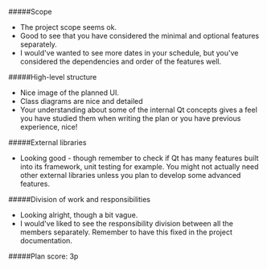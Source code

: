 
#####Scope
 * The project scope seems ok.
 * Good to see that you have considered the minimal and optional features separately.
 * I would've wanted to see more dates in your schedule, but you've considered the dependencies and order of the features well.

#####High-level structure
 * Nice image of the planned UI.
 * Class diagrams are nice and detailed
 * Your understanding about some of the internal Qt concepts gives a feel you have studied them when writing the plan or you have previous experience, nice!
 
#####External libraries
 * Looking good - though remember to check if Qt has many features built into its framework, unit testing for example. You might not actually need other external libraries unless you plan to develop some advanced features.

#####Division of work and responsibilities
 * Looking alright, though a bit vague.
 * I would've liked to see the responsibility division between all the members separately. Remember to have this fixed in the project documentation.

#####Plan score: 3p

